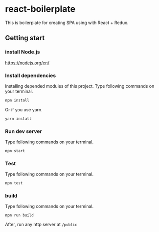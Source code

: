 # react-boilerplate

This is boilerplate for creating SPA using with React + Redux.

## Getting start

### install Node.js

https://nodejs.org/en/

### Install dependencies

Installing depended modules of this project.
Type following commands on your terminal.

```sh
npm install
```

Or if you use yarn.

```sh
yarn install
```

### Run dev server

Type following commands on your terminal.

```sh
npm start
```

### Test

Type following commands on your terminal.

```sh
npm test
```

### build

Type following commands on your terminal.

```
npm run build
```

After, run any http server at `/public`
